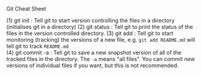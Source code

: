 Git Cheat Sheet

(1)  git init      : Tell git to start version controlling the files 
in a directory
                     (initialises git in a directory)
(2)  git status    : Tell git to print the status of the files in the 
version 
                     controlled directory.
(3)  git add       : Tell git to start monitoring (tracking) the 
versions of a new
                     file, e.g. `git add README.md` will tell git to 
track `README.md`   
(4)  git commit -a : Tell git to save a new snapshot version of all of 
the tracked
                     files in the directory. The `-a` means "all 
files". You can
                     commit new versions of individual files if you 
want, but this
                     is not recommended.
